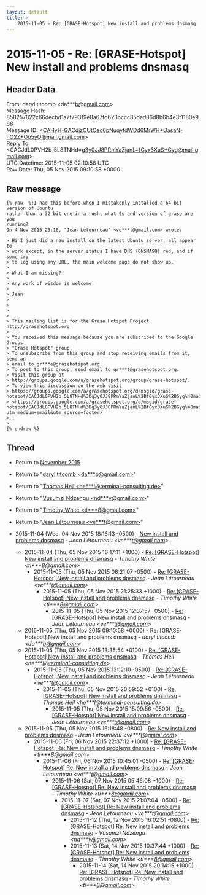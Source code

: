 ```yaml
---
layout: default
title: >
    2015-11-05 - Re: [GRASE-Hotspot] New install and problems dnsmasq
---
```


# 2015-11-05 - Re: [GRASE-Hotspot] New install and problems dnsmasq

## Header Data

From: daryl titcomb \<da***b@gmail.com\><br>
Message Hash: 858257822c66decbd1a7f79319e8a67fd623bccc85dad86d8b6b4e3f1180e968<br>
Message ID: \<CAHyH-GACdjzCUtCec6pNuqytdWDd6MrWH+UasaN-hO2Z+Oo5yQ@mail.gmail.com\><br>
Reply To: \<CACJdL0PVH2b_5L8TNHd=g3y0JJ8PRmYaZjanL+fGyx3XuS+Gyg@mail.gmail.com\><br>
UTC Datetime: 2015-11-05 02:10:58 UTC<br>
Raw Date: Thu, 05 Nov 2015 09:10:58 +0000<br>

## Raw message

```
{% raw  %}I had this before when I mistakenly installed a 64 bit version of Ubuntu
rather than a 32 bit one in a rush, what 9s and version of grase are you
running?
On 4 Nov 2015 23:16, "Jean Létourneau" <ve***t@gmail.com> wrote:

> Hi I just did a new install on the latest Ubuntu server, all appear to
> work except, in the server status I have DNS (DNSMASQ) red, and if some try
> to log using any URL, the main welcome page do not show up.
>
> What I am missing?
>
> Any work of wisdom is welcome.
>
> Jean
>
>
>
> --
> This mailing list is for the Grase Hotspot Project http://grasehotspot.org
> ---
> You received this message because you are subscribed to the Google Groups
> "Grase Hotspot" group.
> To unsubscribe from this group and stop receiving emails from it, send an
> email to gr***e@grasehotspot.org.
> To post to this group, send email to gr***t@grasehotspot.org.
> Visit this group at
> http://groups.google.com/a/grasehotspot.org/group/grase-hotspot/.
> To view this discussion on the web visit
> https://groups.google.com/a/grasehotspot.org/d/msgid/grase-hotspot/CACJdL0PVH2b_5L8TNHd%3Dg3y0JJ8PRmYaZjanL%2BfGyx3XuS%2BGyg%40mail.gmail.com
> <https://groups.google.com/a/grasehotspot.org/d/msgid/grase-hotspot/CACJdL0PVH2b_5L8TNHd%3Dg3y0JJ8PRmYaZjanL%2BfGyx3XuS%2BGyg%40mail.gmail.com?utm_medium=email&utm_source=footer>
> .
>
{% endraw %}
```

## Thread

+ Return to [November 2015](/archive/2015/11)

+ Return to "[daryl titcomb <da***b<span>@</span>gmail.com>](/authors/da___b_at_gmail_com)"
+ Return to "[Thomas Heil <he***l<span>@</span>terminal-consulting.de>](/authors/he___l_at_terminalconsulting_de)"
+ Return to "[Vusumzi Ndzengu <nd***v<span>@</span>gmail.com>](/authors/nd___v_at_gmail_com)"
+ Return to "[Timothy White <ti***8<span>@</span>gmail.com>](/authors/ti___8_at_gmail_com)"
+ Return to "[Jean Létourneau <ve***t<span>@</span>gmail.com>](/authors/ve___t_at_gmail_com)"

+ 2015-11-04 (Wed, 04 Nov 2015 18:16:13 -0500) - [New install and problems dnsmasq](/archive/2015/11/10c076b2a93726bb2945627806a3da21c60d496d6877fdf92d1a9e4690ecc04d) - _Jean Létourneau \<ve***t@gmail.com\>_
  + 2015-11-04 (Thu, 05 Nov 2015 16:17:11 +1000) - [Re: [GRASE-Hotspot] New install and problems dnsmasq](/archive/2015/11/2bbd544ae384016994657da2ed29d91127b97366a1ddb7458beb55256ab46fa7) - _Timothy White \<ti***8@gmail.com\>_
    + 2015-11-05 (Thu, 05 Nov 2015 06:21:07 -0500) - [Re: [GRASE-Hotspot] New install and problems dnsmasq](/archive/2015/11/19d4fb613667444b38fb5daa572cd441ca7d6d8cae260edbd37f2f7bf3778374) - _Jean Létourneau \<ve***t@gmail.com\>_
      + 2015-11-05 (Thu, 05 Nov 2015 21:25:33 +1000) - [Re: [GRASE-Hotspot] New install and problems dnsmasq](/archive/2015/11/4e832a0c57713e4ae3b1887cbf4e701517e50650b21f7c97f01c6817ed9303c2) - _Timothy White \<ti***8@gmail.com\>_
        + 2015-11-05 (Thu, 05 Nov 2015 12:37:57 -0500) - [Re: [GRASE-Hotspot] New install and problems dnsmasq](/archive/2015/11/93d51cc53306f3c76905293781d790e577f8ce147d2e5606d2af0fad8c678daf) - _Jean Létourneau \<ve***t@gmail.com\>_
  + 2015-11-05 (Thu, 05 Nov 2015 09:10:58 +0000) - Re: [GRASE-Hotspot] New install and problems dnsmasq - _daryl titcomb \<da***b@gmail.com\>_
  + 2015-11-05 (Thu, 05 Nov 2015 13:35:54 +0100) - [Re: [GRASE-Hotspot] New install and problems dnsmasq](/archive/2015/11/6769abdfb6c932a30c637394ea05f925c2aec2491405b1d47d6c7ac9d3dfab67) - _Thomas Heil \<he***l@terminal-consulting.de\>_
    + 2015-11-05 (Thu, 05 Nov 2015 13:12:10 -0500) - [Re: [GRASE-Hotspot] New install and problems dnsmasq](/archive/2015/11/eae20940bf869229df6df73fb55119c1905f5b941a8fb40d67563dbc26ce2fb6) - _Jean Létourneau \<ve***t@gmail.com\>_
      + 2015-11-05 (Thu, 05 Nov 2015 20:59:52 +0100) - [Re: [GRASE-Hotspot] New install and problems dnsmasq](/archive/2015/11/4453f38aa4cb88cb1a5c432d6d107c60ff66e8b537d210cf7fcbaa7614273c90) - _Thomas Heil \<he***l@terminal-consulting.de\>_
        + 2015-11-05 (Thu, 05 Nov 2015 15:09:56 -0500) - [Re: [GRASE-Hotspot] New install and problems dnsmasq](/archive/2015/11/717b4bc81525091d701a034af25a704b53e35fa47a3c3379ea4c3cb274d56cdc) - _Jean Létourneau \<ve***t@gmail.com\>_
  + 2015-11-05 (Thu, 05 Nov 2015 16:18:48 -0800) - [Re: New install and problems dnsmasq](/archive/2015/11/525856b910414efca3300e5d4e0cb987e68806c4fa9a6ccd1d6b89fe6432f5d2) - _Jean Létourneau \<ve***t@gmail.com\>_
    + 2015-11-06 (Fri, 06 Nov 2015 22:37:12 +1000) - [Re: [GRASE-Hotspot] Re: New install and problems dnsmasq](/archive/2015/11/4234332588558af4c1b58db2c120ceb2b768c708829abef04077329bca88e818) - _Timothy White \<ti***8@gmail.com\>_
      + 2015-11-06 (Fri, 06 Nov 2015 10:45:01 -0500) - [Re: [GRASE-Hotspot] Re: New install and problems dnsmasq](/archive/2015/11/117bceebee1f60cf89858dc2c0a5aec18b494ae200f780accc1801dfd21290f5) - _Jean Létourneau \<ve***t@gmail.com\>_
        + 2015-11-06 (Sat, 07 Nov 2015 05:46:08 +1000) - [Re: [GRASE-Hotspot] Re: New install and problems dnsmasq](/archive/2015/11/1e61727d1f945f61f8820fbb248c12a2a7223e3b24b8056d1c67b8ee2ca97d66) - _Timothy White \<ti***8@gmail.com\>_
          + 2015-11-07 (Sat, 07 Nov 2015 21:07:04 -0500) - [Re: [GRASE-Hotspot] Re: New install and problems dnsmasq](/archive/2015/11/c6652d87156ffcdb56e10a2633ae6d0c9230c3e300f4b2fde2f91bd83822a47c) - _Jean Létourneau \<ve***t@gmail.com\>_
            + 2015-11-12 (Thu, 12 Nov 2015 16:02:51 -0800) - [Re: [GRASE-Hotspot] Re: New install and problems dnsmasq](/archive/2015/11/ef3e511f5014687d43365a9fca83388f1fb3b6e8eba7a63a2da7eb6ff084fdee) - _Vusumzi Ndzengu \<nd***v@gmail.com\>_
            + 2015-11-13 (Sat, 14 Nov 2015 10:37:44 +1000) - [Re: [GRASE-Hotspot] Re: New install and problems dnsmasq](/archive/2015/11/94a2dc3275960e8cc3f5a613f0570abac103712a4f5b0e66a6d5b4ad17da28f5) - _Timothy White \<ti***8@gmail.com\>_
              + 2015-11-14 (Sat, 14 Nov 2015 20:14:15 +1000) - [Re: [GRASE-Hotspot] Re: New install and problems dnsmasq](/archive/2015/11/2f126a490dc9c0f45ea5bd89aff1ade81d82dd5dc8e7bccfa39398a2c03c2fff) - _Timothy White \<ti***8@gmail.com\>_

